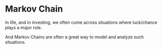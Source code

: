 # Markov Chain
In life, and in investing, we often come across situations where luck/chance plays a major role.

And Markov Chains are often a great way to model and analyze such situations.

